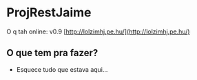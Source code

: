 
# ProjRestJaime


O q tah online: v0.9 [http://lolzimhj.pe.hu/](http://lolzimhj.pe.hu/)



## O que tem pra fazer? 


- Esquece tudo que estava aqui...
